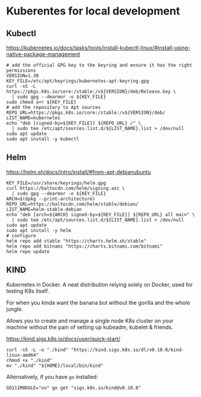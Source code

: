 # Kuberentes for local development

## Kubectl

<https://kubernetes.io/docs/tasks/tools/install-kubectl-linux/#install-using-native-package-management>

```shell
# add the official GPG key to the keyring and ensure it has the right permissions
VERSION=1.30
KEY_FILE=/etc/apt/keyrings/kubernetes-apt-keyring.gpg
curl -sS -L https://pkgs.k8s.io/core:/stable:/v${VERSION}/deb/Release.key \
  | sudo gpg --dearmor -o ${KEY_FILE}
sudo chmod a+r ${KEY_FILE}
# add the repository to Apt sources
REPO_URL=https://pkgs.k8s.io/core:/stable:/v${VERSION}/deb/
LIST_NAME=kubernetes
echo "deb [signed-by=${KEY_FILE}] ${REPO_URL} /" \
  | sudo tee /etc/apt/sources.list.d/${LIST_NAME}.list > /dev/null
sudo apt update
sudo apt install -y kubectl
```

## Helm

<https://helm.sh/docs/intro/install/#from-apt-debianubuntu>

```shell
KEY_FILE=/usr/share/keyrings/helm.gpg
curl https://baltocdn.com/helm/signing.asc \
  | sudo gpg --dearmor -o ${KEY_FILE}
ARCH=$(dpkg --print-architecture)
REPO_URL=https://baltocdn.com/helm/stable/debian/
LIST_NAME=helm-stable-debian
echo "deb [arch=${ARCH} signed-by=${KEY_FILE}] ${REPO_URL} all main" \
  | sudo tee /etc/apt/sources.list.d/${LIST_NAME}.list > /dev/null
sudo apt update
sudo apt install -y helm
# configure
helm repo add stable "https://charts.helm.sh/stable"
helm repo add bitnami "https://charts.bitnami.com/bitnami"
helm repo update
```

## KIND

Kubernetes in Docker. A neat distribution relying solely on Docker, used for testing K8s itself.

For when you kinda want the banana but without the gorilla and the whole jungle.

Allows you to create and manage a single node K8s cluster on your machine
without the pain of setting up kubeadm, kubelet & friends.

<https://kind.sigs.k8s.io/docs/user/quick-start/>

```shell
curl -sS -L -o "./kind" "https://kind.sigs.k8s.io/dl/v0.10.0/kind-linux-amd64"
chmod +x "./kind"
mv "./kind" "${HOME}/local/bin/kind"
```

Alternatively, if you have `go` installed:

```shell
GO111MODULE="on" go get "sigs.k8s.io/kind@v0.10.0"
```
